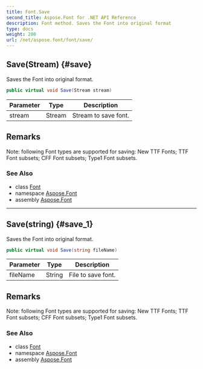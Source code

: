 ```yaml
---
title: Font.Save
second_title: Aspose.Font for .NET API Reference
description: Font method. Saves the Font into original format
type: docs
weight: 200
url: /net/aspose.font/font/save/
---
```

## Save(Stream) {#save}

Saves the Font into original format.

```csharp
public virtual void Save(Stream stream)
```

| Parameter | Type | Description |
| --- | --- | --- |
| stream | Stream | Stream to save font. |

## Remarks

Note: following Font types are supported for saving: New TTF Fonts; TTF Font subsets; CFF Font subsets; Type1 Font subsets.

### See Also

* class [Font](../)
* namespace [Aspose.Font](../../../aspose.font/)
* assembly [Aspose.Font](../../../)

---

## Save(string) {#save_1}

Saves the Font into original format.

```csharp
public virtual void Save(string fileName)
```

| Parameter | Type | Description |
| --- | --- | --- |
| fileName | String | File to save font. |

## Remarks

Note: following Font types are supported for saving: New TTF Fonts; TTF Font subsets; CFF Font subsets; Type1 Font subsets.

### See Also

* class [Font](../)
* namespace [Aspose.Font](../../../aspose.font/)
* assembly [Aspose.Font](../../../)



